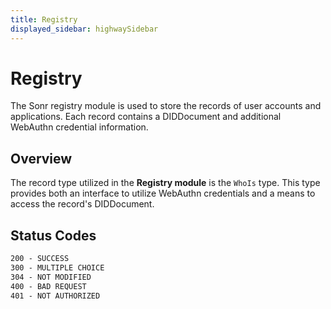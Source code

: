 ```yaml
---
title: Registry
displayed_sidebar: highwaySidebar
---
```

# Registry
The Sonr registry module is used to store the records of user accounts and applications. Each record contains a DIDDocument and additional WebAuthn credential information.

## Overview

The record type utilized in the **Registry module** is the `WhoIs` type. This type provides both an interface to utilize WebAuthn credentials and a means to access the record's DIDDocument.

## Status Codes

```tex
200 - SUCCESS
300 - MULTIPLE CHOICE
304 - NOT MODIFIED
400 - BAD REQUEST
401 - NOT AUTHORIZED
```


